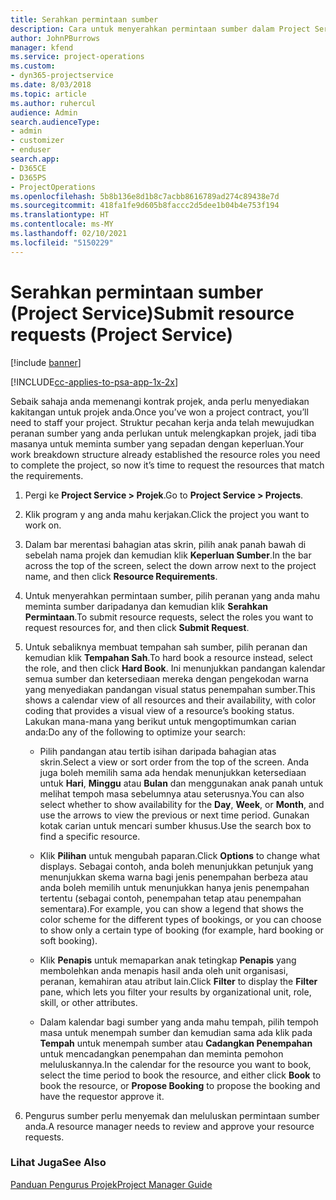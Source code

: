 ```yaml
---
title: Serahkan permintaan sumber
description: Cara untuk menyerahkan permintaan sumber dalam Project Service
author: JohnPBurrows
manager: kfend
ms.service: project-operations
ms.custom:
- dyn365-projectservice
ms.date: 8/03/2018
ms.topic: article
ms.author: ruhercul
audience: Admin
search.audienceType:
- admin
- customizer
- enduser
search.app:
- D365CE
- D365PS
- ProjectOperations
ms.openlocfilehash: 5b8b136e8d1b8c7acbb8616789ad274c89438e7d
ms.sourcegitcommit: 418fa1fe9d605b8faccc2d5dee1b04b4e753f194
ms.translationtype: HT
ms.contentlocale: ms-MY
ms.lasthandoff: 02/10/2021
ms.locfileid: "5150229"
---
```

# <a name="submit-resource-requests-project-service"></a><span data-ttu-id="31a53-103">Serahkan permintaan sumber (Project Service)</span><span class="sxs-lookup"><span data-stu-id="31a53-103">Submit resource requests (Project Service)</span></span>

[!include [banner](../includes/psa-now-project-operations.md)]

[!INCLUDE[cc-applies-to-psa-app-1x-2x](../includes/cc-applies-to-psa-app-1x-2x.md)]

<span data-ttu-id="31a53-104">Sebaik sahaja anda memenangi kontrak projek, anda perlu menyediakan kakitangan untuk projek anda.</span><span class="sxs-lookup"><span data-stu-id="31a53-104">Once you’ve won a project contract, you’ll need to staff your project.</span></span> <span data-ttu-id="31a53-105">Struktur pecahan kerja anda telah mewujudkan peranan sumber yang anda perlukan untuk melengkapkan projek, jadi tiba masanya untuk meminta sumber yang sepadan dengan keperluan.</span><span class="sxs-lookup"><span data-stu-id="31a53-105">Your work breakdown structure already established the resource roles you need to complete the project, so now it’s time to request the resources that match the requirements.</span></span>  
  
1.  <span data-ttu-id="31a53-106">Pergi ke **Project Service > Projek**.</span><span class="sxs-lookup"><span data-stu-id="31a53-106">Go to **Project Service > Projects**.</span></span>  
  
2.  <span data-ttu-id="31a53-107">Klik program y ang anda mahu kerjakan.</span><span class="sxs-lookup"><span data-stu-id="31a53-107">Click the project you want to work on.</span></span>  
  
3.  <span data-ttu-id="31a53-108">Dalam bar merentasi bahagian atas skrin, pilih anak panah bawah di sebelah nama projek dan kemudian klik **Keperluan Sumber**.</span><span class="sxs-lookup"><span data-stu-id="31a53-108">In the bar across the top of the screen, select the down arrow next to the project name, and then click **Resource Requirements**.</span></span>  
  
4.  <span data-ttu-id="31a53-109">Untuk menyerahkan permintaan sumber, pilih peranan yang anda mahu meminta sumber daripadanya dan kemudian klik **Serahkan Permintaan**.</span><span class="sxs-lookup"><span data-stu-id="31a53-109">To submit resource requests, select the roles you want to request resources for, and then click **Submit Request**.</span></span>  
  
5.  <span data-ttu-id="31a53-110">Untuk sebaliknya membuat tempahan sah sumber, pilih peranan dan kemudian klik **Tempahan Sah**.</span><span class="sxs-lookup"><span data-stu-id="31a53-110">To hard book a resource instead, select the role, and then click **Hard Book**.</span></span> <span data-ttu-id="31a53-111">Ini menunjukkan pandangan kalendar semua sumber dan ketersediaan mereka dengan pengekodan warna yang menyediakan pandangan visual status penempahan sumber.</span><span class="sxs-lookup"><span data-stu-id="31a53-111">This shows a calendar view of all resources and their availability, with color coding that provides a visual view of a resource’s booking status.</span></span> <span data-ttu-id="31a53-112">Lakukan mana-mana yang berikut untuk mengoptimumkan carian anda:</span><span class="sxs-lookup"><span data-stu-id="31a53-112">Do any of the following to optimize your search:</span></span>  
  
    -   <span data-ttu-id="31a53-113">Pilih pandangan atau tertib isihan daripada bahagian atas skrin.</span><span class="sxs-lookup"><span data-stu-id="31a53-113">Select a view or sort order from the top of the screen.</span></span> <span data-ttu-id="31a53-114">Anda juga boleh memilih sama ada hendak menunjukkan ketersediaan untuk **Hari**, **Minggu** atau **Bulan** dan menggunakan anak panah untuk melihat tempoh masa sebelumnya atau seterusnya.</span><span class="sxs-lookup"><span data-stu-id="31a53-114">You can also select whether to show availability for the **Day**, **Week**, or **Month**, and use the arrows to view the previous or next time period.</span></span> <span data-ttu-id="31a53-115">Gunakan kotak carian untuk mencari sumber khusus.</span><span class="sxs-lookup"><span data-stu-id="31a53-115">Use the search box to find a specific resource.</span></span>  
  
    -   <span data-ttu-id="31a53-116">Klik **Pilihan** untuk mengubah paparan.</span><span class="sxs-lookup"><span data-stu-id="31a53-116">Click **Options** to change what displays.</span></span> <span data-ttu-id="31a53-117">Sebagai contoh, anda boleh menunjukkan petunjuk yang menunjukkan skema warna bagi jenis penempahan berbeza atau anda boleh memilih untuk menunjukkan hanya jenis penempahan tertentu (sebagai contoh, penempahan tetap atau penempahan sementara).</span><span class="sxs-lookup"><span data-stu-id="31a53-117">For example, you can show a legend that shows the color scheme for the different types of bookings, or you can choose to show only a certain type of booking (for example, hard booking or soft booking).</span></span>  
  
    -   <span data-ttu-id="31a53-118">Klik **Penapis** untuk memaparkan anak tetingkap **Penapis** yang membolehkan anda menapis hasil anda oleh unit organisasi, peranan, kemahiran atau atribut lain.</span><span class="sxs-lookup"><span data-stu-id="31a53-118">Click **Filter** to display the **Filter** pane, which lets you filter your results by organizational unit, role, skill, or other attributes.</span></span>  
  
    -   <span data-ttu-id="31a53-119">Dalam kalendar bagi sumber yang anda mahu tempah, pilih tempoh masa untuk menempah sumber dan kemudian sama ada klik pada **Tempah** untuk menempah sumber atau **Cadangkan Penempahan** untuk mencadangkan penempahan dan meminta pemohon meluluskannya.</span><span class="sxs-lookup"><span data-stu-id="31a53-119">In the calendar for the resource you want to book, select the time period to book the resource, and either click **Book** to book the resource, or **Propose Booking** to propose the booking and have the requestor approve it.</span></span>  
  
6.  <span data-ttu-id="31a53-120">Pengurus sumber perlu menyemak dan meluluskan permintaan sumber anda.</span><span class="sxs-lookup"><span data-stu-id="31a53-120">A resource manager needs to review and approve your resource requests.</span></span>  
  
### <a name="see-also"></a><span data-ttu-id="31a53-121">Lihat Juga</span><span class="sxs-lookup"><span data-stu-id="31a53-121">See Also</span></span>  
 [<span data-ttu-id="31a53-122">Panduan Pengurus Projek</span><span class="sxs-lookup"><span data-stu-id="31a53-122">Project Manager Guide</span></span>](../psa/project-manager-guide.md)
